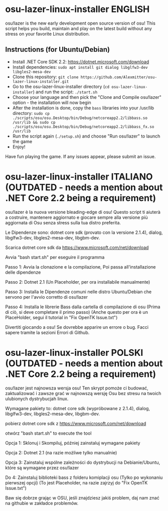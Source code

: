 # osu-lazer-linux-installer ENGLISH

osu!lazer is the new early development open source version of osu!
This script helps you build, maintain and play on the latest build without any stress on your favorite Linux distribution.

## Instructions (for Ubuntu/Debian)

- Install .NET Core SDK 2.2: https://dotnet.microsoft.com/download
- Install dependencies: `sudo apt install git dialog libglfw3-dev libgles2-mesa-dev`
- Clone this repository: `git clone https://github.com/Alexmitter/osu-lazer-linux-installer.git`
- Go to the osu-lazer-linux-installer directory (`cd osu-lazer-linux-installer`) and run the script: `./start.sh`
- Choose your language and then pick the "Clone and Compile osu!lazer" option - the installation will now begin
- After the installation is done, copy the `bass` libraries into your /usr/lib directory: `sudo cp ./scripts/osu/osu.Desktop/bin/Debug/netcoreapp2.2/libbass.so /usr/lib && sudo cp ./scripts/osu/osu.Desktop/bin/Debug/netcoreapp2.2/libbass_fx.so /usr/lib`
- Run the script again (`./setup.sh`) and choose "Run osu!lazer" to launch the game
- Enjoy!

Have fun playing the game. If any issues appear, please submit an issue.

# osu-lazer-linux-installer ITALIANO (OUTDATED - needs a mention about .NET Core 2.2 being a requirement)

osu!lazer è la nuova versione bleading-edge di osu!
Questo script ti aiuterà a costruire, mantenere aggiornato e giocare sempre alla versione più aggiornata di Osu senza stress sulla tua distro preferita.


Le Dipendenze sono: dotnet core sdk (provato con la versione 2.1.4), dialog, libglfw3-dev, libgles2-mesa-dev, libgbm-dev.

Scarica dotnet core sdk da https://www.microsoft.com/net/download

Avvia "bash start.sh" per eseguire il programma

Passo 1: Avvia la clonazione e la compilazione, Poi passa all'installazione delle dipendenze

Passo 2: Dotnet 2.1 (Un Placeholder, per ora installabile manualmente)

Passo 3: Installa le Dipendenze comuni nelle distro Ubuntu/Debian che servono per l'avvio corretto di osu!lazer

Passo 4: Installa le librerie Bass dalla cartella di compilazione di osu (Prima di ciò, si deve completare il primo passo) (Anche questo per ora è un PlaceHolder, segui il tutorial in "Fix OpenTK Issue.txt")

Divertiti giocando a osu! Se dovrebbe apparire un errore o bug. Facci sapere tramite la sezioni Errori di Github.

# osu-lazer-linux-installer POLSKI (OUTDATED - needs a mention about .NET Core 2.2 being a requirement)

osu!lazer jest najnowsza wersja osu!
Ten skrypt pomoże ci budować, zaktualizować i zawsze grać w najnowszą wersję Osu bez stresu na twoich ulubionych dystrybucjah linux.

Wymagane pakiety to: dotnet core sdk (wypróbowane z 2.1.4), dialog, libglfw3-dev, libgles2-mesa-dev, libgbm-dev.

pobierz dotnet core sdk z https://www.microsoft.com/net/download

otwórz "bash start.sh" to execute the tool

Opcja 1: Sklonuj i Skompiluj, później zainstaluj wymagane pakiety

Opcja 2: Dotnet 2.1 (na razie możliwe tylko manualnie)

Opcja 3: Zainstaluj wspólne zależności do dystrybucji na Debianie/Ubuntu, które są wymagane przez osu!lazer

Do 4: Zainstaluj biblioteki bass z folderu komiplacji osu (Tylko po wykonaniu pierwszej opcji) (To jest Placeholder, na razie zajrzyj do "Fix OpenTK Issue.txt")

Baw się dobrze grając w OSU, jeśli znajdziesz jakiś problem, daj nam znać na githubie w zakładce problemów.
